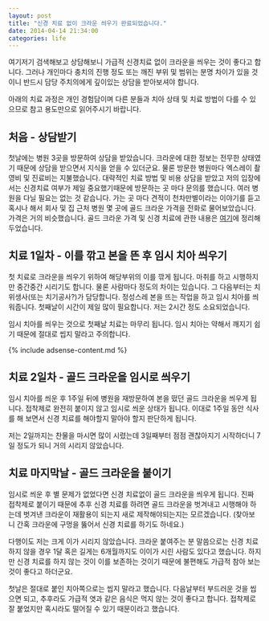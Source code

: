 ```yaml
---
layout: post
title: "신경 치료 없이 크라운 씌우기 완료되었습니다."
date: 2014-04-14 21:34:00
categories: life
---
```


여기저기 검색해보고 상담해보니 가급적 신경치료 없이 크라운을 씌우는 것이 좋다고 합니다. 그러나 개인마다 충치의 진행 정도 또는 깨진 부위 및 범위는 분명 차이가 있을 것이니 반드시 담당 주치의에게 깊이있는 상담을 받아보셔야 합니다.

아래의 치료 과정은 개인 경험담이며 다른 분들과 치아 상태 및 치료 방법이 다를 수 있으므로 참고 용도만으로 읽어주시기 바랍니다.


## 처음 - 상담받기

첫날에는 병원 3곳을 방문하여 상담을 받았습니다. 크라운에 대한 정보는 전무한 상태였기 때문에 상담을 받으면서 지식을 얻을 수 있더군요. 물론 방문한 병원마다 엑스레이 촬영비 및 진료비는 지불했습니다. 대략적인 치료 방법 및 비용 상담을 받았고 저의 입장에서는 신경치료 여부가 제일 중요했기때문에 방문하는 곳 마다 문의를 했습니다. 여러 병원을 다닐 필요는 없는 것 같습니다. 가는 곳 마다 견적이 천차만별이라는 이야기를 듣고 혹시나 해서 회사 및 집 근처 병원 몇 곳에 골드 크라운 가격을 전화로 물어보았습니다. 가격은 거의 비슷했습니다. 골드 크라운 가격 및 신경 치료에 관한 내용은 [여기](/life/2014/04/02/crown1.html)에 정리해 두었습니다.

## 치료 1일차 - 이를 깎고 본을 뜬 후 임시 치아 씌우기

첫 치료로 크라운을 씌우기 위하여 해당부위의 이를 깎게 됩니다. 마취를 하고 시행하지만 중간중간 시리기도 합니다. 물론 사람마다 정도의 차이는 있습니다. 그 다음부터는 치위생사(또는 치기공사?)가 담당합니다. 정성스레 본을 뜨는 작업을 하고 임시 치아를 씌워줍니다. 첫째날이 시간이 제일 많이 필요합니다. 저는 2시간 정도 소요되었습니다.

임시 치아를 씌우는 것으로 첫째날 치료는 마무리 됩니다. 임시 치아는 약해서 깨지기 쉽기 때문에 절대로 씹지 말라고 주의합니다.

{% include adsense-content.md %}

## 치료 2일차 - 골드 크라운을 임시로 씌우기

임시 치아를 씌운 후 1주일 뒤에 병원을 재방문하여 본을 떴던 골드 크라운을 씌우게 됩니다. 접착제로 완전히 붙이지 않고 임시로 씌운 상태가 됩니다. 이대로 1주일 동안 식사를 해 보면서 신경 치료를 해야할지 말아야 할지 판단하게 됩니다.

저는 2일까지는 찬물을 마시면 많이 시렸는데 3일째부터 점점 괜찮아지기 시작하더니 7일 정도가 되니 거의 시리지 않았습니다.

## 치료 마지막날 - 골드 크라운을 붙이기

임시로 씌운 후 별 문제가 없었다면 신경 치료없이 골드 크라운을 씌우게 됩니다. 진짜 접착제로 붙이기 때문에 추후 신경 치료를 하려면 골드 크라운을 벗겨내고 시행해야 하는데 벗겨낸 크라운이 재활용이 되는지 새로 제작해야되는지는 모르겠습니다. (찾아보니 간혹 크라운에 구멍을 뚫어서 신경 치료를 하기도 하네요.)

다행이도 저는 크게 이가 시리지 않았습니다. 크라운 붙여주는 분 말씀으로는 신경 치료하지 않을 경우 1달 혹은 길게는 6개월까지도 이이가 시린 사람도 있다고 했습니다. 하지만 신경 치료를 하지 않는 것이 이를 보존하는 것이기 때문에 불편해도 가급적 참아 보는 것이 좋다고 하더군요.

첫날은 절대로 붙인 치아쪽으로는 씹지 말라고 했습니다. 다음날부터 부드러운 것을 씹으면 되고, 추후라도 가급적 엿과 같은 음식은 먹지 않는 것이 좋다고 합니다. 접착제로 잘 붙었지만 혹시라도 떨어질 수 있기 때문이라고 했습니다.
